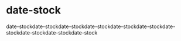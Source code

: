 # date-stock
date-stockdate-stockdate-stockdate-stockdate-stockdate-stockdate-stockdate-stockdate-stockdate-stock
